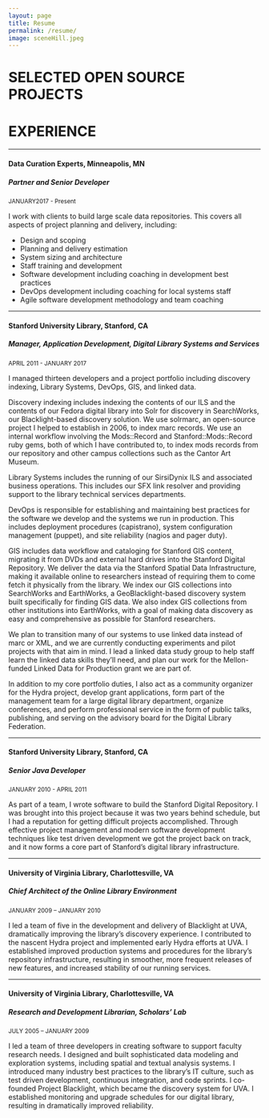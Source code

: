 ```yaml
---
layout: page
title: Resume
permalink: /resume/
image: sceneHill.jpeg
---
```


# SELECTED OPEN SOURCE PROJECTS
# EXPERIENCE
---

#### Data Curation Experts, Minneapolis, MN
##### Partner and Senior Developer

<small>JANUARY2017 - Present</small>


I work with clients to build large scale data repositories. This covers all aspects of project planning and delivery, including:

* Design and scoping
* Planning and delivery estimation
* System sizing and architecture
* Staff training and development
* Software development including coaching in development best   practices
* DevOps development including coaching for local systems staff
* Agile software development methodology and team coaching

---

#### Stanford University Library, Stanford, CA
##### Manager, Application Development, Digital Library Systems and Services

<small>APRIL 2011 - JANUARY 2017</small>


I managed thirteen developers and a project portfolio including discovery indexing, Library Systems, DevOps, GIS, and linked data.

Discovery indexing includes indexing the contents of our ILS and the contents of our Fedora digital library into Solr for discovery in SearchWorks, our Blacklight-based discovery solution. We use solrmarc, an open-source project I helped to establish in 2006, to index marc records. We use an internal workflow involving the Mods::Record and Stanford::Mods::Record ruby gems, both of which I have contributed to, to index mods records from our repository and other campus collections such as the Cantor Art Museum.

Library Systems includes the running of our SirsiDynix ILS and associated business operations. This includes our SFX link resolver and providing support to the library technical services departments.

DevOps is responsible for establishing and maintaining best practices for the software we develop and the systems we run in production. This includes deployment procedures (capistrano), system configuration management (puppet), and site reliability (nagios and pager duty).

GIS includes data workflow and cataloging for Stanford GIS content, migrating it from DVDs and external hard drives into the Stanford Digital Repository. We deliver the data via the Stanford Spatial Data Infrastructure, making it available online to researchers instead of requiring them to come fetch it physically from the library. We index our GIS collections into SearchWorks and EarthWorks, a GeoBlacklight-based discovery system built specifically for finding GIS data. We also index GIS collections from other institutions into EarthWorks, with a goal of making data discovery as easy and comprehensive as possible for Stanford researchers.

We plan to transition many of our systems to use linked data instead of marc or XML, and we are currently conducting experiments and pilot projects with that aim in mind. I lead a linked data study group to help staff learn the linked data skills they’ll need, and plan our work for the Mellon-funded Linked Data for Production grant we are part of.

In addition to my core portfolio duties, I also act as a community organizer for the Hydra project, develop grant applications, form part of the management team for a large digital library department, organize conferences, and perform professional service in the form of public talks, publishing, and serving on the advisory board for the Digital Library Federation.

---

#### Stanford University Library, Stanford, CA
##### Senior Java Developer

<small>JANUARY 2010 - APRIL 2011</small>


As part of a team, I wrote software to build the Stanford Digital Repository. I was brought into this project because it was two years behind schedule, but I had a reputation for getting difficult projects accomplished. Through effective project management and modern software development techniques like test driven development we got the project back on track, and it now forms a core part of Stanford’s digital library infrastructure.

---

#### University of Virginia Library, Charlottesville, VA
##### Chief Architect of the Online Library Environment

<small>JANUARY 2009 – JANUARY 2010</small>


I led a team of five in the development and delivery of Blacklight at UVA, dramatically improving the library’s discovery experience. I contributed to the nascent Hydra project and implemented early Hydra efforts at UVA. I established improved production systems and procedures for the library’s repository infrastructure, resulting in smoother, more frequent releases of new features, and increased stability of our running services.

---

#### University of Virginia Library, Charlottesville, VA
##### Research and Development Librarian, Scholars’ Lab

<small>JULY 2005 – JANUARY 2009</small>


I led a team of three developers in creating software to support faculty research needs. I designed and built sophisticated data modeling and exploration systems, including spatial and textual analysis systems. I introduced many industry best practices to the library’s IT culture, such as test driven development, continuous integration, and code sprints. I co-founded Project Blacklight, which became the discovery system for UVA. I established monitoring and upgrade schedules for our digital library, resulting in dramatically improved reliability.